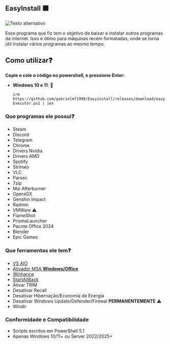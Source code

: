 ## EasyInstall 🟪

![Texto alternativo](https://i.ibb.co/kCG7xyw/Captura-de-tela-2025-08-02-195056.png)

Esse programa que fiz tem o objetivo de baixar e instalar outros programas da internet.
Isso é ótimo para máquinas recém formatadas, onde se torna útil instalar vários programas ao mesmo tempo.

## Como utilizar❓
**Copie e cole o código no powershell, e pressione Enter:**  
   - **Windows 10 e 11**: 🚀
     ```
     irm https://github.com/gabrielmf1998/Easyinstall/releases/download/easyinstall/Easyinstall-Executor.ps1 | iex
     ```

### Que programas ele possui❓
- Steam
- Discord
- Telegram
- Chrome
- Drivers Nvidia
- Drivers AMD
- Spotify
- Strimeo
- VLC
- Parsec
- 7zip
- Msi Afterburner
- OperaGX
- Genshin Impact
- Radmin
- VMWare ⚠️
- FlameShot
- PrismaLauncher
- Pacote Office 2024
- Blender
- Epic Games

### Que ferramentas ele tem❓
- [VS AIO](https://github.com/abbodi1406/vcredist)
- [Ativador MSA **Windows/Office**](https://github.com/massgravel/Microsoft-Activation-Scripts)
- [Winhance](https://github.com/memstechtips/Winhance)
- [StartAllBack](https://github.com/Aetherinox/utility-startallback)
- Ativar TRIM
- Desativar Recall
- Desativar Hibernação/Economia de Energia
- Desativar Windows Update/Defender/Firewal **PERMANENTEMENTE** ⚠️
- Windir

### Conformidade e Compatibilidade

- Scripts escritos em PowerShell 5.1
- Apenas Windows 10/11+ ou Server 2022/2025+

